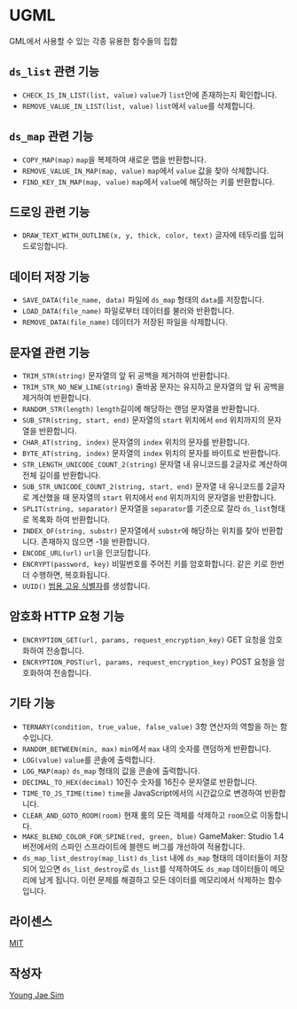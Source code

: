 # UGML
GML에서 사용할 수 있는 각종 유용한 함수들의 집합

## `ds_list` 관련 기능
- `CHECK_IS_IN_LIST(list, value)` `value`가 `list`안에 존재하는지 확인합니다.
- `REMOVE_VALUE_IN_LIST(list, value)` `list`에서 `value`를 삭제합니다.

## `ds_map` 관련 기능
- `COPY_MAP(map)` `map`을 복제하여 새로운 맵을 반환합니다.
- `REMOVE_VALUE_IN_MAP(map, value)` `map`에서 `value` 값을 찾아 삭제합니다.
- `FIND_KEY_IN_MAP(map, value)` `map`에서 `value`에 해당하는 키를 반환합니다.

## 드로잉 관련 기능
- `DRAW_TEXT_WITH_OUTLINE(x, y, thick, color, text)` 글자에 테두리를 입혀 드로잉합니다.

## 데이터 저장 기능
- `SAVE_DATA(file_name, data)` 파일에 `ds_map` 형태의 `data`를 저장합니다.
- `LOAD_DATA(file_name)` 파일로부터 데이터를 불러와 반환합니다.
- `REMOVE_DATA(file_name)` 데이터가 저장된 파일을 삭제합니다.

## 문자열 관련 기능
- `TRIM_STR(string)` 문자열의 앞 뒤 공백을 제거하여 반환합니다.
- `TRIM_STR_NO_NEW_LINE(string)` 줄바꿈 문자는 유지하고 문자열의 앞 뒤 공백을 제거하여 반환합니다.
- `RANDOM_STR(length)` `length`길이에 해당하는 랜덤 문자열을 반환합니다.
- `SUB_STR(string, start, end)` 문자열의 `start` 위치에서 `end` 위치까지의 문자열을 반환합니다.
- `CHAR_AT(string, index)` 문자열의 `index` 위치의 문자를 반환합니다.
- `BYTE_AT(string, index)` 문자열의 `index` 위치의 문자를 바이트로 반환합니다.
- `STR_LENGTH_UNICODE_COUNT_2(string)` 문자열 내 유니코드를 2글자로 계산하여 전체 길이를 반환합니다.
- `SUB_STR_UNICODE_COUNT_2(string, start, end)` 문자열 내 유니코드를 2글자로 계산했을 때 문자열의 `start` 위치에서 `end` 위치까지의 문자열을 반환합니다.
- `SPLIT(string, separator)` 문자열을 `separator`를 기준으로 잘라 `ds_list`형태로 목록화 하여 반환합니다.
- `INDEX_OF(string, substr)` 문자열에서 `substr`에 해당하는 위치를 찾아 반환합니다. 존재하지 않으면 -1을 반환합니다.
- `ENCODE_URL(url)` `url`을 인코딩합니다.
- `ENCRYPT(password, key)` 비밀번호를 주어진 키를 암호화합니다. 같은 키로 한번 더 수행하면, 복호화됩니다.
- `UUID()` [범용 고유 식별자](https://ko.wikipedia.org/wiki/%EB%B2%94%EC%9A%A9_%EA%B3%A0%EC%9C%A0_%EC%8B%9D%EB%B3%84%EC%9E%90)를 생성합니다.

## 암호화 HTTP 요청 기능
- `ENCRYPTION_GET(url, params, request_encryption_key)` GET 요청을 암호화하여 전송합니다.
- `ENCRYPTION_POST(url, params, request_encryption_key)` POST 요청을 암호화하여 전송합니다.

## 기타 기능
- `TERNARY(condition, true_value, false_value)` 3항 연산자의 역할을 하는 함수입니다.
- `RANDOM_BETWEEN(min, max)` `min`에서 `max` 내의 숫자를 랜덤하게 반환합니다.
- `LOG(value)` `value`를 콘솔에 출력합니다.
- `LOG_MAP(map)` `ds_map` 형태의 값을 콘솔에 출력합니다.
- `DECIMAL_TO_HEX(decimal)` 10진수 숫자를 16진수 문자열로 반환합니다.
- `TIME_TO_JS_TIME(time)` `time`을 JavaScript에서의 시간값으로 변경하여 반환합니다.
- `CLEAR_AND_GOTO_ROOM(room)` 현재 룸의 모든 객체를 삭제하고 `room`으로 이동합니다.
- `MAKE_BLEND_COLOR_FOR_SPINE(red, green, blue)` GameMaker: Studio 1.4 버전에서의 스파인 스프라이트에 블렌드 버그를 개선하여 적용합니다.
- `ds_map_list_destroy(map_list)` `ds_list` 내에 `ds_map` 형태의 데이터들이 저장되어 있으면 `ds_list_destroy`로 `ds_list`를 삭제하여도 `ds_map` 데이터들이 메모리에 남게 됩니다. 이런 문제를 해결하고 모든 데이터를 메모리에서 삭제하는 함수입니다.

## 라이센스
[MIT](LICENSE)

## 작성자
[Young Jae Sim](https://github.com/Hanul)